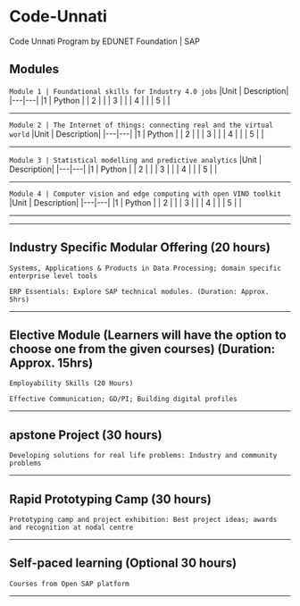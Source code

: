 # Code-Unnati
Code Unnati Program by EDUNET Foundation | SAP


## Modules

`
Module 1 | Foundational skills for Industry 4.0 jobs
`
|Unit | Description|
|---|---|
|1   | Python  |
| 2  |   |
|  3 |   |
|  4 |   |
|  5 |   |

---

`
Module 2 | The Internet of things: connecting real and the virtual world
`
|Unit | Description|
|---|---|
|1   | Python  |
| 2  |   |
|  3 |   |
|  4 |   |
|  5 |   |

----

`
Module 3 | Statistical modelling and predictive analytics
`
|Unit | Description|
|---|---|
|1   | Python  |
| 2  |   |
|  3 |   |
|  4 |   |
|  5 |   |

---

`
Module 4 | Computer vision and edge computing with open VINO toolkit
`
|Unit | Description|
|---|---|
|1   | Python  |
| 2  |   |
|  3 |   |
|  4 |   |
|  5 |   |

---

---
## Industry Specific Modular Offering (20 hours)

`Systems, Applications & Products in Data Processing; domain specific enterprise level tools`

`ERP Essentials: Explore SAP technical modules. (Duration: Approx. 5hrs)`

---

## Elective Module (Learners will have the option to choose one from the given courses) (Duration: Approx. 15hrs)

`Employability Skills (20 Hours)`

`Effective Communication; GD/PI; Building digital profiles`

---

## apstone Project (30 hours)

`Developing solutions for real life problems: Industry and community problems`

---

## Rapid Prototyping Camp (30 hours)

`Prototyping camp and project exhibition: Best project ideas; awards and recognition at nodal centre`

---

## Self-paced learning (Optional 30 hours)

`Courses from Open SAP platform`

---
